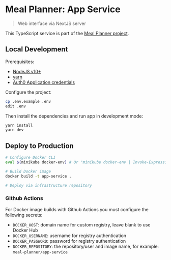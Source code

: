 # Meal Planner: App Service

> Web interface via NextJS server

This TypeScript service is part of the [Meal Planner project](https://github.com/users/mauvm/projects/1).

## Local Development

Prerequisites:

- [NodeJS v10+](https://nodejs.org/en/)
- [yarn](https://yarnpkg.com/)
- [Auth0 Application credentials](https://github.com/auth0/nextjs-auth0#getting-started)

Configure the project:

```bash
cp .env.example .env
edit .env
```

Then install the dependencies and run app in development mode:

```bash
yarn install
yarn dev
```

## Deploy to Production

```bash
# Configure Docker CLI
eval $(minikube docker-env) # Or "minikube docker-env | Invoke-Expression" on Windows

# Build Docker image
docker build -t app-service .

# Deploy via infrastructure repository
```

### Github Actions

For Docker image builds with Github Actions you must configure the following secrets:

- `DOCKER_HOST`: domain name for custom registry, leave blank to use Docker Hub
- `DOCKER_USERNAME`: username for registry authentication
- `DOCKER_PASSWORD`: password for registry authentication
- `DOCKER_REPOSITORY`: the repository/user and image name, for example: `meal-planner/app-service`
